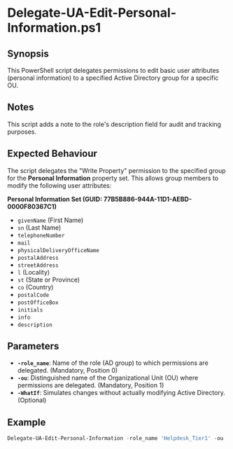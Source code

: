 # Delegate-UA-Edit-Personal-Information.ps1

## Synopsis

This PowerShell script delegates permissions to edit basic user attributes (personal information) to a specified Active Directory group for a specific OU.

## Notes

This script adds a note to the role's description field for audit and tracking purposes.

## Expected Behaviour

The script delegates the "Write Property" permission to the specified group for the **Personal Information** property set. This allows group members to modify the following user attributes:

**Personal Information Set (GUID: 77B5B886-944A-11D1-AEBD-0000F80367C1)**

*   `givenName` (First Name)
*   `sn` (Last Name)
*   `telephoneNumber`
*   `mail`
*   `physicalDeliveryOfficeName`
*   `postalAddress`
*   `streetAddress`
*   `l` (Locality)
*   `st` (State or Province)
*   `co` (Country)
*   `postalCode`
*   `postOfficeBox`
*   `initials`
*   `info`
*   `description`

## Parameters

* **`-role_name`**: Name of the role (AD group) to which permissions are delegated. (Mandatory, Position 0)
* **`-ou`**: Distinguished name of the Organizational Unit (OU) where permissions are delegated. (Mandatory, Position 1)
* **`-WhatIf`**: Simulates changes without actually modifying Active Directory. (Optional)

## Example

```powershell
Delegate-UA-Edit-Personal-Information -role_name 'Helpdesk_Tier1' -ou 'OU=Standard Users,DC=contoso,DC=com'
